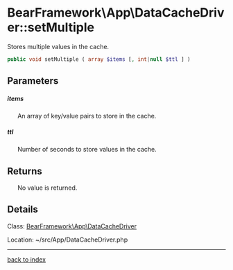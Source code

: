 # BearFramework\App\DataCacheDriver::setMultiple

Stores multiple values in the cache.

```php
public void setMultiple ( array $items [, int|null $ttl ] )
```

## Parameters

##### items

&nbsp;&nbsp;&nbsp;&nbsp;&nbsp;&nbsp;An array of key/value pairs to store in the cache.

##### ttl

&nbsp;&nbsp;&nbsp;&nbsp;&nbsp;&nbsp;Number of seconds to store values in the cache.

## Returns

&nbsp;&nbsp;&nbsp;&nbsp;&nbsp;&nbsp;No value is returned.

## Details

Class: [BearFramework\App\DataCacheDriver](bearframework.app.datacachedriver.class.md)

Location: ~/src/App/DataCacheDriver.php

---

[back to index](index.md)

